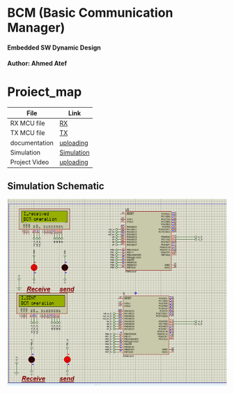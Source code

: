 # BCM (Basic Communication Manager)
#### Embedded SW Dynamic Design
#### Author: Ahmed Atef

# Proiect_map
| File                  | Link                                                                           
| --------------------- | ------------------------------------------------------------------------------ |
| RX MCU file                   | [RX](https://github.com/ahmedatef1496/SW-Design-/tree/main/Dynamic%20Design/BCM/BCM_R)  |    
| TX MCU file                   | [TX](https://github.com/ahmedatef1496/SW-Design-/tree/main/Dynamic%20Design/BCM/BCM_S)  |
| documentation                 | [uploading]() |                                          | 
| Simulation                    | [Simulation](https://github.com/ahmedatef1496/SW-Design-/tree/main/Dynamic%20Design/BCM/simulation ) |
| Project Video                 | [uploading]()|

## Simulation Schematic
![CircuitSchematic](https://github.com/ahmedatef1496/SW-Design-/blob/main/Dynamic%20Design/bcm.PNG)
